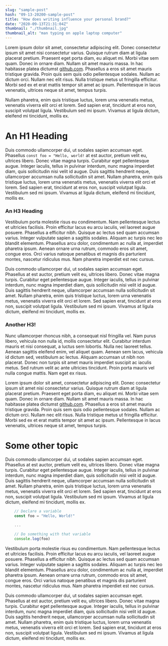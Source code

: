 ```yaml
---
slug: "sample-post"
hash: "09-13-20200-sample-post"
title: "How does writing influence your personal brand?"
date: "2020-09-13T21:31:04Z"
thumbnail: "./thumbnail.jpg"
thumbnail_alt: "man typing on apple laptop computer"
---
```


Lorem ipsum dolor sit amet, consectetur adipiscing elit. Donec consectetur ipsum sit amet nisi consectetur varius. Quisque rutrum diam at ligula placerat pretium. Praesent eget porta diam, eu aliquet mi. Morbi vitae sem quam. Donec in ornare diam. Nullam sit amet mauris massa. In hac habitasse platea dictumst [github.com](https://github.com/). Phasellus a eros sit amet mauris tristique gravida. Proin quis sem quis odio pellentesque sodales. Nullam ac dictum orci. Nullam nec elit risus. Nulla tristique metus ut fringilla efficitur. Morbi sed ex et erat mattis tempor sit amet ac ipsum. Pellentesque in lacus venenatis, ultrices neque sit amet, tempus turpis.

Nullam pharetra, enim quis tristique luctus, lorem urna venenatis metus, venenatis viverra elit orci et lorem. Sed sapien erat, tincidunt at eros non, suscipit volutpat ligula. Vestibulum sed mi ipsum. Vivamus at ligula dictum, eleifend mi tincidunt, mollis ex.

# An H1 Heading

Duis commodo ullamcorper dui, ut sodales sapien accumsan eget. Phasellus `const foo = "Hello, world!` at est auctor, pretium velit eu, ultrices libero. Donec vitae magna turpis. Curabitur eget pellentesque augue. Integer iaculis, tellus in pulvinar interdum, nunc magna imperdiet diam, quis sollicitudin nisi velit id augue. Duis sagittis hendrerit neque, ullamcorper accumsan nulla sollicitudin sit amet. Nullam pharetra, enim quis tristique luctus, lorem urna venenatis metus, venenatis viverra elit orci et lorem. Sed sapien erat, tincidunt at eros non, suscipit volutpat ligula. Vestibulum sed mi ipsum. Vivamus at ligula dictum, eleifend mi tincidunt, mollis ex.

### An H3 Heading

Vestibulum porta molestie risus eu condimentum. Nam pellentesque lectus et ultricies facilisis. Proin efficitur lacus eu arcu iaculis, vel laoreet augue posuere. Phasellus a efficitur nibh. Quisque ac lectus sed quam accumsan varius. Integer vulputate sapien a sagittis sodales. Aliquam ac turpis nec leo blandit elementum. Phasellus arcu dolor, condimentum ac nulla at, imperdiet pharetra ipsum. Aenean ornare urna rutrum, commodo eros sit amet, congue eros. Orci varius natoque penatibus et magnis dis parturient montes, nascetur ridiculus mus. Nam pharetra imperdiet est nec cursus.

Duis commodo ullamcorper dui, ut sodales sapien accumsan eget. Phasellus at est auctor, pretium velit eu, ultrices libero. Donec vitae magna turpis. Curabitur eget pellentesque augue. Integer iaculis, tellus in pulvinar interdum, nunc magna imperdiet diam, quis sollicitudin nisi velit id augue. Duis sagittis hendrerit neque, ullamcorper accumsan nulla sollicitudin sit amet. Nullam pharetra, enim quis tristique luctus, lorem urna venenatis metus, venenatis viverra elit orci et lorem. Sed sapien erat, tincidunt at eros non, suscipit volutpat ligula. Vestibulum sed mi ipsum. Vivamus at ligula dictum, eleifend mi tincidunt, mollis ex.

### Another H3!

Nunc ullamcorper rhoncus nibh, a consequat nisl fringilla vel. Nam purus libero, vehicula non nulla id, mollis consectetur elit. Curabitur interdum mauris et nisi consequat, a luctus sem lobortis. Nulla nec laoreet tellus. Aenean sagittis eleifend enim, vel aliquet quam. Aenean sem lacus, vehicula id dictum sed, vestibulum ac lectus. Aliquam accumsan ut nibh non placerat. Donec non turpis sit amet mauris imperdiet suscipit ac iaculis metus. Sed rutrum velit ac ante ultricies tincidunt. Proin porta mauris vel nulla congue mattis. Nam eget ex risus.

Lorem ipsum dolor sit amet, consectetur adipiscing elit. Donec consectetur ipsum sit amet nisi consectetur varius. Quisque rutrum diam at ligula placerat pretium. Praesent eget porta diam, eu aliquet mi. Morbi vitae sem quam. Donec in ornare diam. Nullam sit amet mauris massa. In hac habitasse platea dictumst [github.com](https://github.com/). Phasellus a eros sit amet mauris tristique gravida. Proin quis sem quis odio pellentesque sodales. Nullam ac dictum orci. Nullam nec elit risus. Nulla tristique metus ut fringilla efficitur. Morbi sed ex et erat mattis tempor sit amet ac ipsum. Pellentesque in lacus venenatis, ultrices neque sit amet, tempus turpis.

# Some other topic

Duis commodo ullamcorper dui, ut sodales sapien accumsan eget. Phasellus at est auctor, pretium velit eu, ultrices libero. Donec vitae magna turpis. Curabitur eget pellentesque augue. Integer iaculis, tellus in pulvinar interdum, nunc magna imperdiet diam, quis sollicitudin nisi velit id augue. Duis sagittis hendrerit neque, ullamcorper accumsan nulla sollicitudin sit amet. Nullam pharetra, enim quis tristique luctus, lorem urna venenatis metus, venenatis viverra elit orci et lorem. Sed sapien erat, tincidunt at eros non, suscipit volutpat ligula. Vestibulum sed mi ipsum. Vivamus at ligula dictum, eleifend mi tincidunt, mollis ex.

```js
    // Declare a variable
    const foo = "Hello, World!"

    ...

    // Do something with that variable
    console.log(foo)
```

Vestibulum porta molestie risus eu condimentum. Nam pellentesque lectus et ultricies facilisis. Proin efficitur lacus eu arcu iaculis, vel laoreet augue posuere. Phasellus a efficitur nibh. Quisque ac lectus sed quam accumsan varius. Integer vulputate sapien a sagittis sodales. Aliquam ac turpis nec leo blandit elementum. Phasellus arcu dolor, condimentum ac nulla at, imperdiet pharetra ipsum. Aenean ornare urna rutrum, commodo eros sit amet, congue eros. Orci varius natoque penatibus et magnis dis parturient montes, nascetur ridiculus mus. Nam pharetra imperdiet est nec cursus.

Duis commodo ullamcorper dui, ut sodales sapien accumsan eget. Phasellus at est auctor, pretium velit eu, ultrices libero. Donec vitae magna turpis. Curabitur eget pellentesque augue. Integer iaculis, tellus in pulvinar interdum, nunc magna imperdiet diam, quis sollicitudin nisi velit id augue. Duis sagittis hendrerit neque, ullamcorper accumsan nulla sollicitudin sit amet. Nullam pharetra, enim quis tristique luctus, lorem urna venenatis metus, venenatis viverra elit orci et lorem. Sed sapien erat, tincidunt at eros non, suscipit volutpat ligula. Vestibulum sed mi ipsum. Vivamus at ligula dictum, eleifend mi tincidunt, mollis ex.
